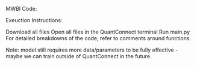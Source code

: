 MWBI Code:

Exeuction Instructions:

Download all files
Open all files in the QuantConnect terminal
Run main.py
For detailed breakdowns of the code, refer to comments around functions.

Note: model still requires more data/parameters to be fully effective - maybe we can train outside of QuantConnect in the future.